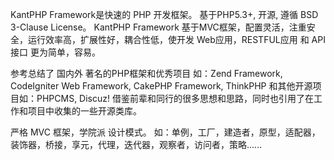 KantPHP Framework是快速的 PHP 开发框架。
基于PHP5.3+, 开源, 遵循 BSD 3-Clause License。
KantPHP Framework 基于MVC框架，配置灵活，注重安全，运行效率高，扩展性好，耦合性低，使开发 Web应用，RESTFUL应用 和 API接口 更为简单，容易。

参考总结了 国内外 著名的PHP框架和优秀项目
如：Zend Framework, CodeIgniter Web Framework, CakePHP Framework, ThinkPHP 和其他开源项目如：PHPCMS, Discuz! 借鉴前辈和同行的很多思想和思路，同时也引用了在工作和项目中收集的一些开源类库。

严格 MVC 框架，学院派 设计模式。
如：单例，工厂，建造者，原型，适配器，装饰器，桥接，享元，代理，迭代器，观察者，访问者，策略......
